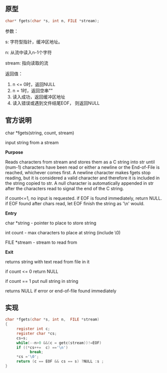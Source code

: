 ## 原型

```c
char* fgets(char *s, int n, FILE *stream);
```

参数：

s: 字符型指针，缓冲区地址。

n: 从流中读入n-1个字符

stream: 指向读取的流

返回值：

1. n <= 0时，返回NULL
2. n = 1时，返回空串""
3. 读入成功，返回缓冲区地址
4. 读入错误或遇到文件结尾EOF， 则返回NULL

## 官方说明

char *fgets(string, count, stream) 

input string from a stream

**Purpose** 

Reads characters from stream and stores them as a C string into str until (num-1) characters have been read or either a newline or the End-of-File is reached, whichever comes first.
A newline character makes fgets stop reading, but it is considered a valid character and therefore it is included in the string copied to str.
A null character is automatically appended in str after the characters read to signal the end of the C string.

if count<=1, no input is requested. if EOF is found immediately, return NULL. if EOF found after chars read, let EOF finish the string as '\n' would. 

**Entry**

char *string - pointer to place to store string

int count - max characters to place at string (include \0)

FILE *stream - stream to read from

**Exit**

returns string with text read from file in it

if count <= 0 return NULL 

if count == 1 put null string in string

returns NULL if error or end-of-file found immediately       



## 实现

```c
char *fgets(char *s, int n,  FILE *stream)  
{  
     register int c;  
     register char *cs;  
     cs=s;  
     while(--n>0 &&(c = getc(stream))!=EOF)  
     if ((*cs++=  c) =='\n')  
           break;  
     *cs ='\0';  
     return (c == EOF && cs == s) ?NULL :s ;  
}  
```


